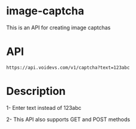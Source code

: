 # image-captcha
This is an API for creating image captchas

# API
`https://api.voidevs.com/v1/captcha?text=123abc`

# Description
1- Enter text instead of 123abc

2- This API also supports GET and POST methods

